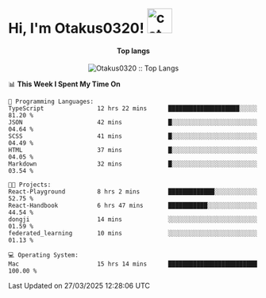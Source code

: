 <h1> Hi, I'm Otakus0320! <img src="https://media.giphy.com/media/mGcNjsfWAjY5AEZNw6/giphy.gif" width="50" alt="cat"></h1>

<h4 align="center">Top langs</h4>

<p align="center"><img src="https://github-readme-stats.vercel.app/api/top-langs/?username=Otakus0320&langs_count=10&theme=tokyonight&layout=compact&timestamp={{random_number}}" alt="Otakus0320 :: Top Langs" /></p>

<!--START_SECTION:waka-->
📊 **This Week I Spent My Time On** 

```text
💬 Programming Languages: 
TypeScript               12 hrs 22 mins      ████████████████████░░░░░   81.20 % 
JSON                     42 mins             █░░░░░░░░░░░░░░░░░░░░░░░░   04.64 % 
SCSS                     41 mins             █░░░░░░░░░░░░░░░░░░░░░░░░   04.49 % 
HTML                     37 mins             █░░░░░░░░░░░░░░░░░░░░░░░░   04.05 % 
Markdown                 32 mins             █░░░░░░░░░░░░░░░░░░░░░░░░   03.54 % 

🐱‍💻 Projects: 
React-Playground         8 hrs 2 mins        █████████████░░░░░░░░░░░░   52.75 % 
React-Handbook           6 hrs 47 mins       ███████████░░░░░░░░░░░░░░   44.54 % 
dongji                   14 mins             ░░░░░░░░░░░░░░░░░░░░░░░░░   01.59 % 
federated_learning       10 mins             ░░░░░░░░░░░░░░░░░░░░░░░░░   01.13 % 

💻 Operating System: 
Mac                      15 hrs 14 mins      █████████████████████████   100.00 % 
```


 Last Updated on 27/03/2025 12:28:06 UTC
<!--END_SECTION:waka-->
